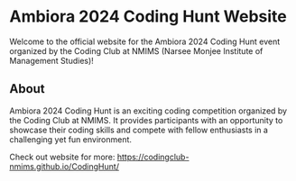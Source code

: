 # Ambiora 2024 Coding Hunt Website

Welcome to the official website for the Ambiora 2024 Coding Hunt event organized by the Coding Club at NMIMS (Narsee Monjee Institute of Management Studies)!

## About

Ambiora 2024 Coding Hunt is an exciting coding competition organized by the Coding Club at NMIMS. It provides participants with an opportunity to showcase their coding skills and compete with fellow enthusiasts in a challenging yet fun environment.

Check out website for more: https://codingclub-nmims.github.io/CodingHunt/
